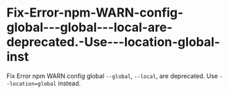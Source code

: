 # Fix-Error-npm-WARN-config-global---global---local-are-deprecated.-Use---location-global-inst
Fix Error npm WARN config global `--global`, `--local`, are deprecated. Use `--location=global` instead.
